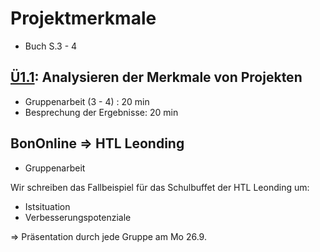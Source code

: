 # Projektmerkmale

- Buch S.3 - 4

## [Ü1.1](./UE-1.1-Projektmerkmale.pdf): Analysieren der Merkmale von Projekten

- Gruppenarbeit (3 - 4) : 20 min
- Besprechung der Ergebnisse: 20 min

## BonOnline => HTL Leonding

- Gruppenarbeit

Wir schreiben das Fallbeispiel für das Schulbuffet der HTL Leonding um:

- Istsituation
- Verbesserungspotenziale

=> Präsentation durch jede Gruppe am Mo 26.9.

